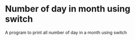 # Number of day in month using switch
 A program to print all number of day in a month using switch
